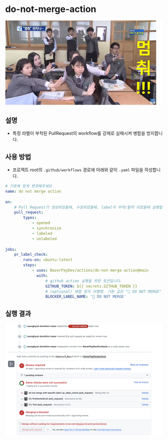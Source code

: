 # do-not-merge-action

![stop](./src/assets/stop.png)

## 설명

- 특정 라벨이 부착된 PullRequest의 workflow를 강제로 실패시켜 병합을 방지합니다.

## 사용 방법

- 프로젝트 root의 `.github/workflows` 경로에 아래와 같이 `.yaml` 파일을 작성합니다.

```yaml
# 기호에 맞게 변경해주세요
name: do not merge action 

on:
    # Pull Request가 생성되었을때, 수정되었을때, label이 부착/탈착 되었을때 실행됩니다.
    pull_request:
        types:
            - opened
            - synchronize
            - labeled
            - unlabeled

jobs:
    pr_label_check:
        runs-on: ubuntu-latest
        steps:
            - uses: NaverPayDev/actions/do-not-merge-action@main
              with:
                  # github action 실행을 위한 토큰입니다.
                  GITHUB_TOKEN: ${{ secrets.GITHUB_TOKEN }}
                  # (optional) 병합 방지 라벨명. 기본 값은 "🚫 DO NOT MERGE" 입니다.
                  BLOCKER_LABEL_NAME: '🚫 DO NOT MERGE'

```

## 실행 결과

![example](./src/assets/example.png)
